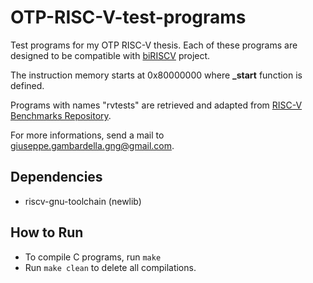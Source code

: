 # OTP-RISC-V-test-programs
Test programs for my OTP RISC-V thesis.
Each of these programs are designed to be compatible with [biRISCV](https://github.com/ultraembedded/biriscv) project.

The instruction memory starts at 0x80000000 where **_start** function is defined.

Programs with names "rvtests" are retrieved and adapted from [RISC-V Benchmarks Repository](https://github.com/riscv-software-src/riscv-tests/tree/master/benchmarks).

For more informations, send a mail to giuseppe.gambardella.gng@gmail.com.

## Dependencies
* riscv-gnu-toolchain (newlib)
## How to Run
* To compile C programs, run ```make```
* Run ```make clean``` to delete all compilations.
